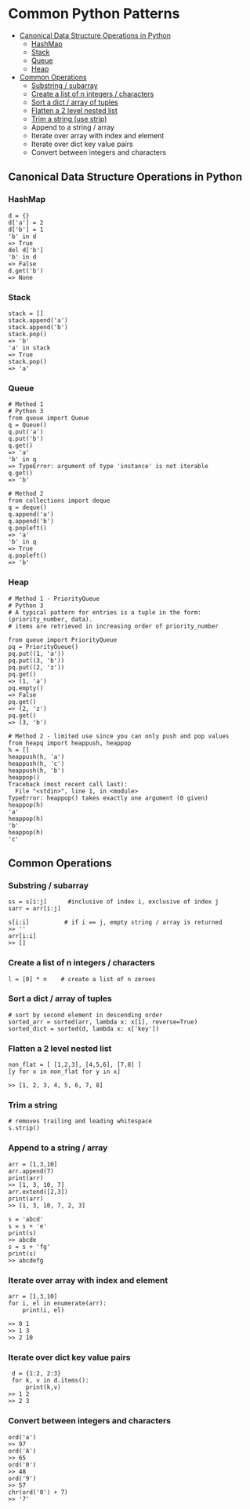 # Common Python Patterns

* [Canonical Data Structure Operations in Python](#canonical-data-structure-operations-in-python)
  * [HashMap](#hashmap)    
  * [Stack](#stack)
  * [Queue](#queue)
  * [Heap](#heap)
* [Common Operations](#common-operations)
  * [Substring / subarray](#substring--subarray)
  * [Create a list of n integers / characters](#create-a-list-of-n-integers--characters)  
  * [Sort a dict / array of tuples](#sort-a-dict--array-of-tuples)
  * [Flatten a 2 level nested list](#flatten-a-2-level-nested-list)
  * [Trim a string (use strip)](#trim-a-string)
  * Append to a string / array
  * Iterate over array with index and element
  * Iterate over dict key value pairs
  * Convert between integers and characters  

## Canonical Data Structure Operations in Python

### HashMap
```
d = {}
d['a'] = 2
d['b'] = 1
'b' in d
=> True
del d['b']
'b' in d
=> False
d.get('b')
=> None
```

### Stack  
```
stack = []
stack.append('a')
stack.append('b')
stack.pop()
=> 'b'
'a' in stack
=> True
stack.pop()
=> 'a'
```
### Queue
```
# Method 1
# Python 3
from queue import Queue 
q = Queue()
q.put('a') 
q.put('b')
q.get()
=> 'a'
'b' in q
=> TypeError: argument of type 'instance' is not iterable
q.get()
=> 'b'

# Method 2
from collections import deque 
q = deque()
q.append('a') 
q.append('b')
q.popleft()
=> 'a'
'b' in q
=> True
q.popleft()
=> 'b'

```

### Heap
```
# Method 1 - PriorityQueue
# Python 3
# A typical pattern for entries is a tuple in the form: (priority_number, data).
# items are retrieved in increasing order of priority_number

from queue import PriorityQueue 
pq = PriorityQueue()
pq.put((1, 'a'))
pq.put((3, 'b'))
pq.put((2, 'z'))
pq.get()
=> (1, 'a')
pq.empty()
=> False
pq.get()
=> (2, 'z')
pq.get()
=> (3, 'b')

# Method 2 - limited use since you can only push and pop values
from heapq import heappush, heappop
h = []
heappush(h, 'a')
heappush(h, 'c')
heappush(h, 'b')
heappop()
Traceback (most recent call last):
  File "<stdin>", line 1, in <module>
TypeError: heappop() takes exactly one argument (0 given)
heappop(h)
'a'
heappop(h)
'b'
heappop(h)
'c'
```

## Common Operations
      
### Substring / subarray
```
ss = s[i:j]      #inclusive of index i, exclusive of index j
sarr = arr[i:j]

s[i:i]          # if i == j, empty string / array is returned
>> ''
arr[i:i]
>> []
```
### Create a list of n integers / characters
```
l = [0] * n    # create a list of n zeroes
```
### Sort a dict / array of tuples
```
# sort by second element in descending order
sorted_arr = sorted(arr, lambda x: x[1], reverse=True)
sorted_dict = sorted(d, lambda x: x['key'])
```
### Flatten a 2 level nested list
```
non_flat = [ [1,2,3], [4,5,6], [7,8] ]
[y for x in non_flat for y in x]

>> [1, 2, 3, 4, 5, 6, 7, 8]
```
### Trim a string
```
# removes trailing and leading whitespace
s.strip()
```

### Append to a string / array
```
arr = [1,3,10]
arr.append(7)
print(arr)
>> [1, 3, 10, 7]
arr.extend([2,3])
print(arr)
>> [1, 3, 10, 7, 2, 3]

s = 'abcd'
s = s + 'e'
print(s)
>> abcde
s = s + 'fg'
print(s)
>> abcdefg

```

### Iterate over array with index and element
```
arr = [1,3,10]
for i, el in enumerate(arr):
    print(i, el)

>> 0 1
>> 1 3
>> 2 10
```

### Iterate over dict key value pairs
```
 d = {1:2, 2:3}
 for k, v in d.items():
     print(k,v)
>> 1 2
>> 2 3
```

### Convert between integers and characters  
```
ord('a')
>> 97
ord('A')
>> 65
ord('0')
>> 48
ord('9')
>> 57
chr(ord('0') + 7)
>> '7'
```
